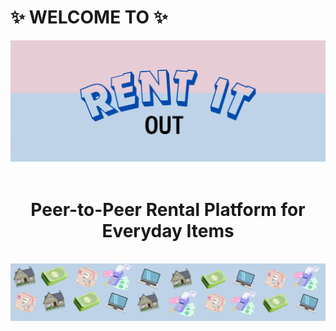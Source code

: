 <a name="readme-top"></a>
<h1>✨ WELCOME TO ✨</h1>
<div align="center">
  <img src="lama3ametwafaa.PNG" alt="Description of the image">
</div>
<div align="center">
  <br>
  <h1>Peer-to-Peer Rental Platform for Everyday Items</h1> &nbsp;<br>
</div>
<div align="center">
  <img src="lama3ametrazan.PNG" alt="Description of the image">
</div>
